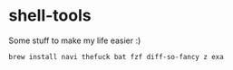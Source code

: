 # shell-tools
Some stuff to make my life easier :)

```sh
brew install navi thefuck bat fzf diff-so-fancy z exa
```
